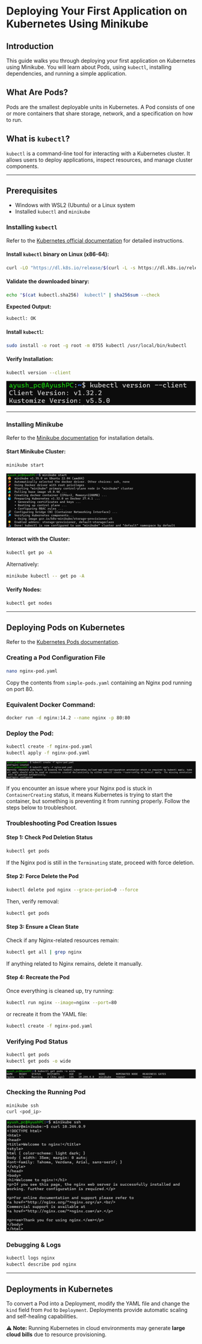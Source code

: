 # Deploying Your First Application on Kubernetes Using Minikube

## Introduction
This guide walks you through deploying your first application on Kubernetes using Minikube. You will learn about Pods, using `kubectl`, installing dependencies, and running a simple application.

## What Are Pods?
Pods are the smallest deployable units in Kubernetes. A Pod consists of one or more containers that share storage, network, and a specification on how to run.

## What is `kubectl`?
`kubectl` is a command-line tool for interacting with a Kubernetes cluster. It allows users to deploy applications, inspect resources, and manage cluster components.

---

## Prerequisites
- Windows with WSL2 (Ubuntu) or a Linux system
- Installed `kubectl` and `minikube`

### Installing `kubectl`
Refer to the [Kubernetes official documentation](https://kubernetes.io/releases/download/) for detailed instructions.

#### Install `kubectl` binary on Linux (x86-64):
```sh
curl -LO "https://dl.k8s.io/release/$(curl -L -s https://dl.k8s.io/release/stable.txt)/bin/linux/amd64/kubectl.sha256"
```

#### Validate the downloaded binary:
```sh
echo "$(cat kubectl.sha256)  kubectl" | sha256sum --check
```
**Expected Output:**
```sh
kubectl: OK
```

#### Install `kubectl`:
```sh
sudo install -o root -g root -m 0755 kubectl /usr/local/bin/kubectl
```

#### Verify Installation:
```sh
kubectl version --client
```
![kubectl version](./assets/version.png)

---

### Installing Minikube
Refer to the [Minikube documentation](https://minikube.sigs.k8s.io/docs/start/?arch=%2Flinux%2Fx86-64%2Fstable%2Fbinary+download) for installation details.

#### Start Minikube Cluster:
```sh
minikube start
```
![Minikube start](./assets/minikube-start.png)

#### Interact with the Cluster:
```sh
kubectl get po -A
```
Alternatively:
```sh
minikube kubectl -- get po -A
```

#### Verify Nodes:
```sh
kubectl get nodes
```

---

## Deploying Pods on Kubernetes
Refer to the [Kubernetes Pods documentation](https://kubernetes.io/docs/concepts/workloads/pods/).

### Creating a Pod Configuration File
```sh
nano nginx-pod.yaml
```
Copy the contents from `simple-pods.yaml` containing an Nginx pod running on port 80.

### Equivalent Docker Command:
```sh
docker run -d nginx:14.2 --name nginx -p 80:80
```

### Deploy the Pod:
```sh
kubectl create -f nginx-pod.yaml
kubectl apply -f nginx-pod.yaml
```
![kubectl apply pod](./assets/kubectl-apply-pod.png)

If you encounter an issue where your Nginx pod is stuck in `ContainerCreating` status, it means Kubernetes is trying to start the container, but something is preventing it from running properly. Follow the steps below to troubleshoot.

### Troubleshooting Pod Creation Issues

#### Step 1: Check Pod Deletion Status
```sh
kubectl get pods
```
If the Nginx pod is still in the `Terminating` state, proceed with force deletion.

#### Step 2: Force Delete the Pod
```sh
kubectl delete pod nginx --grace-period=0 --force
```
Then, verify removal:
```sh
kubectl get pods
```

#### Step 3: Ensure a Clean State
Check if any Nginx-related resources remain:
```sh
kubectl get all | grep nginx
```
If anything related to Nginx remains, delete it manually.

#### Step 4: Recreate the Pod
Once everything is cleaned up, try running:
```sh
kubectl run nginx --image=nginx --port=80
```
or recreate it from the YAML file:
```sh
kubectl create -f nginx-pod.yaml
```

### Verifying Pod Status
```sh
kubectl get pods
kubectl get pods -o wide
```
![Pod IP](./assets/Ip.png)

### Checking the Running Pod
```sh
minikube ssh
curl <pod_ip>
```
![Minikube SSH](./assets/ssh.png)

### Debugging & Logs
```sh
kubectl logs nginx
kubectl describe pod nginx
```

---

## Deployments in Kubernetes
To convert a Pod into a Deployment, modify the YAML file and change the `kind` field from `Pod` to `Deployment`. Deployments provide automatic scaling and self-healing capabilities.

**⚠️ Note:** Running Kubernetes in cloud environments may generate **large cloud bills** due to resource provisioning.
